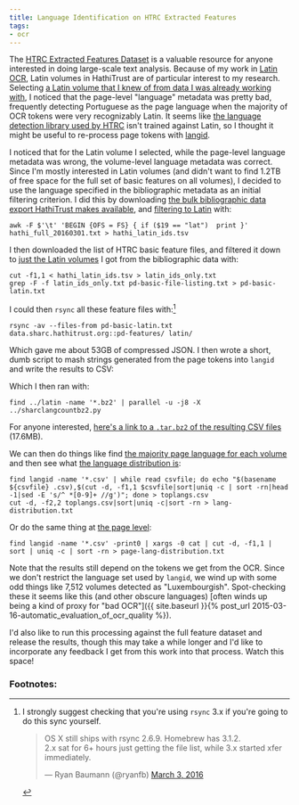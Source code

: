 ```yaml
---
title: Language Identification on HTRC Extracted Features
tags:
- ocr
---
```


The [HTRC Extracted Features Dataset](https://analytics.hathitrust.org/datasets) is a valuable resource for anyone interested in doing large-scale text analysis. Because of my work in [Latin OCR](http://latin-ocr.github.io/), Latin volumes in HathiTrust are of particular interest to my research. Selecting [a Latin volume that I knew of from data I was already working with](https://twitter.com/ryanfb/status/702979693012647936), I noticed that the page-level "language" metadata was pretty bad, frequently detecting Portuguese as the page language when the majority of OCR tokens were very recognizably Latin. It seems like [the language detection library used by HTRC](https://code.google.com/archive/p/language-detection/) isn't trained against Latin, so I thought it might be useful to re-process page tokens with [langid](https://github.com/saffsd/langid.py).

I noticed that for the Latin volume I selected, while the page-level language metadata was wrong, the volume-level language metadata was correct. Since I'm mostly interested in Latin volumes (and didn't want to find 1.2TB of free space for the full set of basic features on all volumes), I decided to use the language specified in the bibliographic metadata as an initial filtering criterion. I did this by downloading [the bulk bibliographic data export HathiTrust makes available](https://www.hathitrust.org/hathifiles), and [filtering to Latin](https://gist.github.com/ryanfb/2c0461327be04a9f9989) with:

    awk -F $'\t' 'BEGIN {OFS = FS} { if ($19 == "lat")  print }' hathi_full_20160301.txt > hathi_latin_ids.tsv

I then downloaded the list of HTRC basic feature files, and filtered it down to [just the Latin volumes](https://gist.github.com/ryanfb/fae4c6cc2acbf2b0c9e6) I got from the bibliographic data with:

    cut -f1,1 < hathi_latin_ids.tsv > latin_ids_only.txt
    grep -F -f latin_ids_only.txt pd-basic-file-listing.txt > pd-basic-latin.txt

I could then `rsync` all these feature files with:[^rsync]

    rsync -av --files-from pd-basic-latin.txt data.sharc.hathitrust.org::pd-features/ latin/

Which gave me about 53GB of compressed JSON. I then wrote a short, dumb script to mash strings generated from the page tokens into `langid` and write the results to CSV:

<script src="https://gist.github.com/ryanfb/2d1571135cdee86d22ad.js"></script>

Which I then ran with:

    find ../latin -name '*.bz2' | parallel -u -j8 -X ../sharclangcountbz2.py

For anyone interested, [here's a link to a `.tar.bz2` of the resulting CSV files](https://duke.box.com/shared/static/w4pqr2kwqvueqf9t9w3e5nnxxp2bpuy8.bz2) (17.6MB).

We can then do things like find [the majority page language for each volume](https://gist.github.com/ryanfb/f1ae896e99e6df66145c) and then see what [the language distribution is](https://gist.github.com/ryanfb/dd62e30969759b714ca2):

    find langid -name '*.csv' | while read csvfile; do echo "$(basename ${csvfile} .csv),$(cut -d, -f1,1 $csvfile|sort|uniq -c | sort -rn|head -1|sed -E 's/^ *[0-9]+ //g')"; done > toplangs.csv
    cut -d, -f2,2 toplangs.csv|sort|uniq -c|sort -rn > lang-distribution.txt

Or do the same thing at [the page level](https://gist.github.com/bb44cabfd69b77fd6752):

    find langid -name '*.csv' -print0 | xargs -0 cat | cut -d, -f1,1 | sort | uniq -c | sort -rn > page-lang-distribution.txt

Note that the results still depend on the tokens we get from the OCR. Since we don't restrict the language set used by `langid`, we wind up with some odd things like 7,512 volumes detected as "Luxembourgish". Spot-checking these it seems like this (and other obscure languages) [often winds up being a kind of proxy for "bad OCR"]({{ site.baseurl }}{% post_url 2015-03-16-automatic_evaluation_of_ocr_quality %}).

I'd also like to run this processing against the full feature dataset and release the results, though this may take a while longer and I'd like to incorporate any feedback I get from this work into that process. Watch this space!

### Footnotes:

[^rsync]: I strongly suggest checking that you're using `rsync` 3.x if you're going to do this sync yourself.
    <blockquote class="twitter-tweet" data-lang="en"><p lang="en" dir="ltr">OS X still ships with rsync 2.6.9. Homebrew has 3.1.2.<br>2.x sat for 6+ hours just getting the file list, while 3.x started xfer immediately.</p>&mdash; Ryan Baumann (@ryanfb) <a href="https://twitter.com/ryanfb/status/705201292419973120">March 3, 2016</a></blockquote>
<script async src="//platform.twitter.com/widgets.js" charset="utf-8"></script>
